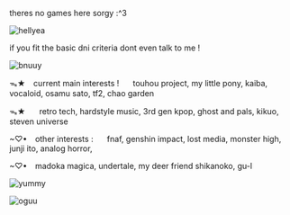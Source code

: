 theres no games here sorgy :^3

![hellyea](https://64.media.tumblr.com/9ce7e4ee8851b429a854cc6efbdb6742/04a7b1b602e2353d-1a/s250x400/77d42dc4ba6798fb6dd03e69bfcc3b530b1eb927.gifv)

if you fit the basic dni criteria dont even talk to me !

![bnuuy](https://64.media.tumblr.com/0c456c7159aec3498ccab646574a265d/66adcb333b7abb3c-57/s250x400/bf1bd705db167bc18d1d42ce02e14a1bdd345670.gifv)

ᯓ★⠀ current main interests !⠀⠀  touhou project, my little pony, kaiba, vocaloid, osamu sato, tf2, chao garden

ᯓ★⠀⠀ retro tech, hardstyle music, 3rd gen kpop, ghost and pals, kikuo, steven universe

 ~♡•⠀ other interests :⠀⠀ fnaf, genshin impact, lost media, monster high, junji ito, analog horror, 
 
 ~♡• ⠀madoka magica, undertale, my deer friend shikanoko, gu-l

 ![yummy](https://64.media.tumblr.com/b03cf88287b569bfbde584f9be65159e/f85856f78ae1d7ea-c5/s250x400/1196462344d6bec021741e66cb79098b329ece70.gifv)

 ![oguu](https://i.redd.it/64xcful87we91.jpg)
